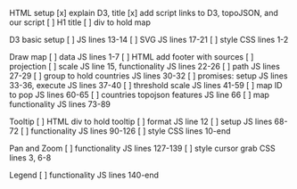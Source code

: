 HTML setup
[x] explain D3, title
[x] add script links to D3, topoJSON, and our script
[ ] H1 title
[ ] div to hold map

D3 basic setup
[ ] JS lines 13-14
[ ] SVG JS lines 17-21
[ ] style CSS lines 1-2

Draw map
[ ] data JS lines 1-7
[ ] HTML add footer with sources
[ ] projection [ ] scale JS line 15, functionality JS lines 22-26
[ ] path JS lines 27-29
[ ] group to hold countries JS lines 30-32
[ ] promises: setup JS lines 33-36, execute JS lines 37-40
[ ] threshold scale JS lines 41-59
[ ] map ID to pop JS lines 60-65
[ ] countries topojson features JS line 66
[ ] map functionality JS lines 73-89

Tooltip
[ ] HTML div to hold tooltip
[ ] format JS line 12
[ ] setup JS lines 68-72
[ ] functionality JS lines 90-126
[ ] style CSS lines 10-end

Pan and Zoom
[ ] functionality JS lines 127-139
[ ] style cursor grab CSS lines 3, 6-8

Legend
[ ] functionality JS lines 140-end
